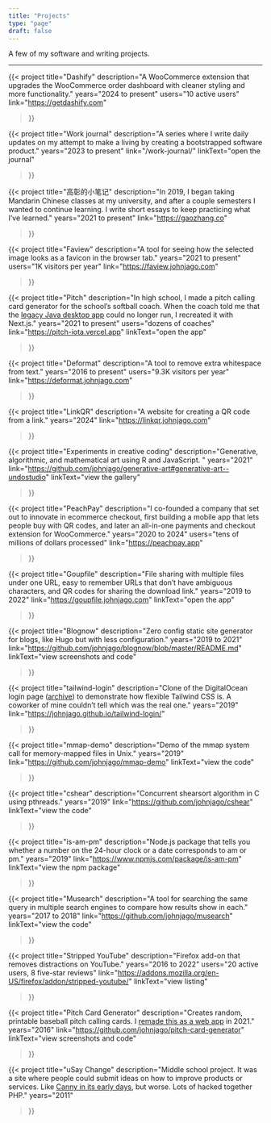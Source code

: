 ```yaml
---
title: "Projects"
type: "page"
draft: false
---
```


A few of my software and writing projects.

***

{{< project
	title="Dashify"
	description="A WooCommerce extension that upgrades the WooCommerce order dashboard with cleaner styling and more functionality."
	years="2024 to present"
	users="10 active users"
	link="https://getdashify.com"
>}}

{{< project
	title="Work journal"
	description="A series where I write daily updates on my attempt to make a living by creating a bootstrapped software product."
	years="2023 to present"
	link="/work-journal/"
	linkText="open the journal"
>}}

{{< project
	title="高彰的小笔记"
	description="In 2019, I began taking Mandarin Chinese classes at my university, and after a couple semesters I wanted to continue learning. I write short essays to keep practicing what I’ve learned."
	years="2021 to present"
	link="https://gaozhang.co"
>}}

{{< project
	title="Faview"
	description="A tool for seeing how the selected image looks as a favicon in the browser tab."
	years="2021 to present"
	users="1K visitors per year"
	link="https://faview.johnjago.com"
>}}

{{< project
	title="Pitch"
	description="In high school, I made a pitch calling card generator for the school’s softball coach. When the coach told me that the [legacy Java desktop app](#pitch-card-generator) could no longer run, I recreated it with Next.js."
	years="2021 to present"
	users="dozens of coaches"
	link="https://pitch-iota.vercel.app"
	linkText="open the app"
>}}

{{< project
	title="Deformat"
	description="A tool to remove extra whitespace from text."
	years="2016 to present"
	users="9.3K visitors per year"
	link="https://deformat.johnjago.com"
>}}

{{< project
	title="LinkQR"
	description="A website for creating a QR code from a link."
	years="2024"
	link="https://linkqr.johnjago.com"
>}}

{{< project
	title="Experiments in creative coding"
	description="Generative, algorithmic, and mathematical art using R and JavaScript. "
	years="2021"
	link="https://github.com/johnjago/generative-art#generative-art--undostudio"
	linkText="view the gallery"
>}}

{{< project
	title="PeachPay"
	description="I co-founded a company that set out to innovate in ecommerce checkout, first building a mobile app that lets people buy with QR codes, and later an all-in-one payments and checkout extension for WooCommerce."
	years="2020 to 2024"
	users="tens of millions of dollars processed"
	link="https://peachpay.app"
>}}

{{< project
	title="Goupfile"
	description="File sharing with multiple files under one URL, easy to remember URLs that don’t have ambiguous characters, and QR codes for sharing the download link."
	years="2019 to 2022"
	link="https://goupfile.johnjago.com"
	linkText="open the app"
>}}

{{< project
	title="Blognow"
	description="Zero config static site generator for blogs, like Hugo but with less configuration."
	years="2019 to 2021"
	link="https://github.com/johnjago/blognow/blob/master/README.md"
	linkText="view screenshots and code"
>}}

{{< project
	title="tailwind-login"
	description="Clone of the DigitalOcean login page ([archive](http://web.archive.org/web/20190113042309/https://cloud.digitalocean.com/login)) to demonstrate how flexible Tailwind CSS is. A coworker of mine couldn’t tell which was the real one."
	years="2019"
	link="https://johnjago.github.io/tailwind-login/"
>}}

{{< project
	title="mmap-demo"
	description="Demo of the mmap system call for memory-mapped files in Unix."
	years="2019"
	link="https://github.com/johnjago/mmap-demo"
	linkText="view the code"
>}}

{{< project
	title="cshear"
	description="Concurrent shearsort algorithm in C using pthreads."
	years="2019"
	link="https://github.com/johnjago/cshear"
	linkText="view the code"
>}}

{{< project
	title="is-am-pm"
	description="Node.js package that tells you whether a number on the 24-hour clock or a date corresponds to am or pm."
	years="2019"
	link="https://www.npmjs.com/package/is-am-pm"
	linkText="view the npm package"
>}}

{{< project
	title="Musearch"
	description="A tool for searching the same query in multiple search engines to compare how results show in each."
	years="2017 to 2018"
	link="https://github.com/johnjago/musearch"
	linkText="view the code"
>}}

{{< project
	title="Stripped YouTube"
	description="Firefox add-on that removes distractions on YouTube."
	years="2016 to 2022"
	users="20 active users, 8 five-star reviews"
	link="https://addons.mozilla.org/en-US/firefox/addon/stripped-youtube/"
	linkText="view listing"
>}}

{{< project
	title="Pitch Card Generator"
	description="Creates random, printable baseball pitch calling cards. I [remade this as a web app](#pitch) in 2021."
	years="2016"
	link="https://github.com/johnjago/pitch-card-generator"
	linkText="view screenshots and code"
>}}

{{< project
	title="uSay Change"
	description="Middle school project. It was a site where people could submit ideas on how to improve products or services. Like [Canny in its early days](https://baremetrics.com/blog/canny-bootstrapped-800k-arr), but worse. Lots of hacked together PHP."
	years="2011"
>}}
